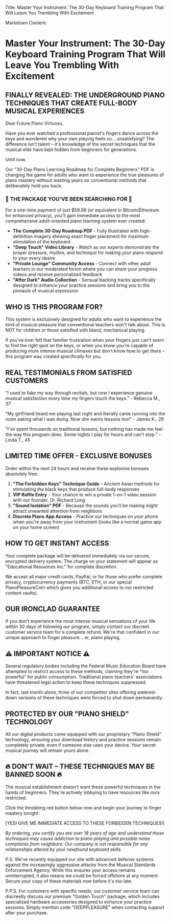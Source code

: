 Title: Master Your Instrument: The 30-Day Keyboard Training Program That Will Leave You Trembling With Excitement

Markdown Content:
# Master Your Instrument: The 30-Day Keyboard Training Program That Will Leave You Trembling With Excitement

## FINALLY REVEALED: THE UNDERGROUND PIANO TECHNIQUES THAT CREATE FULL-BODY MUSICAL EXPERIENCES

Dear Future Piano Virtuoso,

Have you ever watched a professional pianist's fingers dance across the keys and wondered why your own playing feels so... unsatisfying? The difference isn't talent – it's knowledge of the secret techniques that the musical elite have kept hidden from beginners for generations.

Until now.

Our "30-Day Piano Learning Roadmap for Complete Beginners" PDF is changing the game for adults who want to experience the true pleasures of piano mastery without wasting years on conventional methods that deliberately hold you back.

### 🎹 THE PACKAGE YOU'VE BEEN SEARCHING FOR 🎹

For a one-time payment of just $59.99 (or equivalent in Bitcoin/Ethereum for enhanced privacy), you'll gain immediate access to the most comprehensive adult-oriented piano learning system ever created:

* **The Complete 30-Day Roadmap PDF** - Fully illustrated with high-definition imagery showing exact finger placement for maximum stimulation of the keyboard
* **"Deep Touch" Video Library** - Watch as our experts demonstrate the proper pressure, rhythm, and technique for making your piano respond to your every desire
* **"Private Lounge" Community Access** - Connect with other adult learners in our moderated forum where you can share your progress videos and receive personalized feedback
* **"After Dark" Audio Collection** - Sensual backing tracks specifically designed to enhance your practice sessions and bring you to the pinnacle of musical expression

## WHO IS THIS PROGRAM FOR?

This system is exclusively designed for adults who want to experience the kind of musical pleasure that conventional teachers won't talk about. This is NOT for children or those satisfied with bland, mechanical playing.

If you've ever felt that familiar frustration when your fingers just can't seem to find the right spot on the keys, or when you know you're capable of producing more intense musical climaxes but don't know how to get there – this program was created specifically for you.

## REAL TESTIMONIALS FROM SATISFIED CUSTOMERS

"I used to fake my way through recitals, but now I experience genuine musical satisfaction every time my fingers touch the keys." - Rebecca M., 37

"My girlfriend heard me playing last night and literally came running into the room asking what I was doing. Now she wants lessons too!" - James K., 29

"I've spent thousands on traditional lessons, but nothing has made me feel the way this program does. Some nights I play for hours and can't stop." - Linda T., 45

## LIMITED TIME OFFER - EXCLUSIVE BONUSES

Order within the next 24 hours and receive these explosive bonuses absolutely free:

1. **"The Forbidden Keys" Technique Guide** - Ancient Asian methods for stimulating the black keys that produce full-body responses
2. **VIP Raffle Entry** - Your chance to win a private 1-on-1 video session with our founder, Dr. Richard Long
3. **"Sound Isolation" PDF** - Because the sounds you'll be making might attract unwanted attention from neighbors
4. **Discrete Piano App Access** - Practice our techniques on your phone when you're away from your instrument (looks like a normal game app on your home screen)

## HOW TO GET INSTANT ACCESS

Your complete package will be delivered immediately via our secure, encrypted delivery system. The charge on your statement will appear as "Educational Resources Inc." for complete discretion.

We accept all major credit cards, PayPal, or for those who prefer complete privacy, cryptocurrency payments (BTC, ETH, or our special PianoPleasureCoin which gives you additional access to our restricted content vaults).

## OUR IRONCLAD GUARANTEE

If you don't experience the most intense musical sensations of your life within 30 days of following our program, simply contact our discreet customer service team for a complete refund. We're that confident in our unique approach to finger pleasure... er, piano playing.

## ⚠️ IMPORTANT NOTICE ⚠️

Several regulatory bodies including the Federal Music Education Board have attempted to restrict access to these methods, claiming they're "too powerful" for public consumption. Traditional piano teachers' associations have threatened legal action to keep these techniques suppressed.

In fact, last month alone, three of our competitor sites offering watered-down versions of these techniques were forced to shut down permanently.

## PROTECTED BY OUR "PIANO SHIELD" TECHNOLOGY

All our digital products come equipped with our proprietary "Piano Shield" technology, ensuring your download history and practice sessions remain completely private, even if someone else uses your device. Your secret musical journey will remain yours alone.

## 🔥 DON'T WAIT – THESE TECHNIQUES MAY BE BANNED SOON 🔥

The musical establishment doesn't want these powerful techniques in the hands of beginners. They're actively lobbying to have resources like ours restricted.

Click the throbbing red button below now and begin your journey to finger mastery tonight:

[YES! GIVE ME IMMEDIATE ACCESS TO THESE FORBIDDEN TECHNIQUES!]

*By ordering, you certify you are over 18 years of age and understand these techniques may cause addiction to piano playing and possible noise complaints from neighbors. Our company is not responsible for any relationships altered by your newfound keyboard skills.*

P.S. We've recently equipped our site with advanced defense systems against the increasingly aggressive attacks from the Musical Standards Enforcement Agency. While this ensures your access remains uninterrupted, it also means we could be forced offshore at any moment. Secure your copy of these materials now before it's too late.

P.P.S. For customers with specific needs, our customer service team can discreetly discuss our premium "Golden Touch" package, which includes specialized hardware accessories designed to enhance your practice sessions. Simply mention code "DEEPPLEASURE" when contacting support after your purchase.